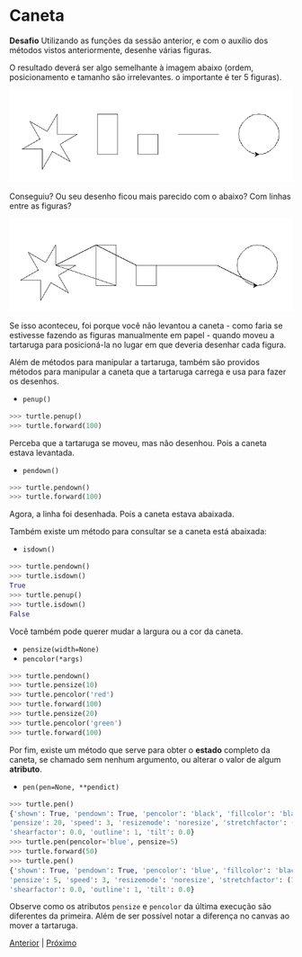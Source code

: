 # Caneta

**Desafio** Utilizando as funções da sessão anterior, e com o auxílio dos 
métodos vistos anteriormente, desenhe várias figuras.

O resultado deverá ser algo semelhante à imagem abaixo (ordem, posicionamento e 
tamanho são irrelevantes. o importante é ter 5 figuras).

![Figuras](03_figuras_corretas.png "Figuras")

Conseguiu? Ou seu desenho ficou mais parecido com o abaixo? Com linhas entre
as figuras?

![Figuras](03_figuras_erradas.png "Figuras")

Se isso aconteceu, foi porque você não levantou a caneta - como faria se 
estivesse fazendo as figuras manualmente em papel - quando moveu a tartaruga 
para posicioná-la no lugar em que deveria desenhar cada figura.

Além de métodos para manipular a tartaruga, também são providos métodos para 
manipular a caneta que a tartaruga carrega e usa para fazer os desenhos.

- ```penup()```

```python
>>> turtle.penup()
>>> turtle.forward(100)
```

Perceba que a tartaruga se moveu, mas não desenhou. Pois a caneta estava 
levantada.

- ```pendown()```

```python
>>> turtle.pendown()
>>> turtle.forward(100)
```

Agora, a linha foi desenhada. Pois a caneta estava abaixada.

Também existe um método para consultar se a caneta está abaixada:

- ```isdown()```
```python
>>> turtle.pendown()
>>> turtle.isdown()
True
>>> turtle.penup()
>>> turtle.isdown()
False
```

Você também pode querer mudar a largura ou a cor da caneta.

- ```pensize(width=None)```
- ```pencolor(*args)```

```python
>>> turtle.pendown()
>>> turtle.pensize(10)
>>> turtle.pencolor('red')
>>> turtle.forward(100)
>>> turtle.pensize(20)
>>> turtle.pencolor('green')
>>> turtle.forward(100)
```

Por fim, existe um método que serve para obter o **estado** completo da caneta,
se chamado sem nenhum argumento, ou alterar o valor de algum **atributo**.

- ```pen(pen=None, **pendict)```

```python
>>> turtle.pen()
{'shown': True, 'pendown': True, 'pencolor': 'black', 'fillcolor': 'black',
'pensize': 20, 'speed': 3, 'resizemode': 'noresize', 'stretchfactor': (1.0, 1.0),
'shearfactor': 0.0, 'outline': 1, 'tilt': 0.0}
>>> turtle.pen(pencolor='blue', pensize=5)
>>> turtle.forward(50)
>>> turtle.pen()
{'shown': True, 'pendown': True, 'pencolor': 'blue', 'fillcolor': 'black', 
'pensize': 5, 'speed': 3, 'resizemode': 'noresize', 'stretchfactor': (1.0, 1.0), 
'shearfactor': 0.0, 'outline': 1, 'tilt': 0.0}
```

Observe como os atributos ```pensize``` e ```pencolor``` da última execução são
diferentes da primeira. Além de ser possível notar a diferença no canvas ao mover
a tartaruga.

[Anterior](02_desenho.md) | [Próximo](04_respondendo_eventos.md)
